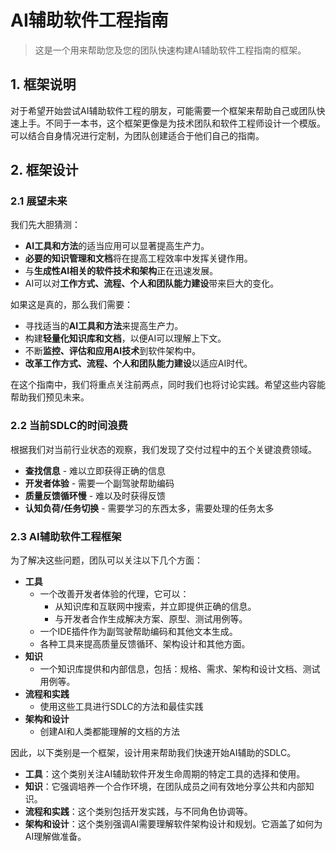 # AI辅助软件工程指南

> 这是一个用来帮助您及您的团队快速构建AI辅助软件工程指南的框架。

## 1. 框架说明
对于希望开始尝试AI辅助软件工程的朋友，可能需要一个框架来帮助自己或团队快速上手。不同于一本书，这个框架更像是为技术团队和软件工程师设计一个模版。可以结合自身情况进行定制，为团队创建适合于他们自己的指南。

## 2. 框架设计

### 2.1 展望未来
我们先大胆猜测：
* **AI工具和方法**的适当应用可以显著提高生产力。
* **必要的知识管理和文档**将在提高工程效率中发挥关键作用。
* 与**生成性AI相关的软件技术和架构**正在迅速发展。
* AI可以对**工作方式、流程、个人和团队能力建设**带来巨大的变化。

如果这是真的，那么我们需要：
* 寻找适当的**AI工具和方法**来提高生产力。
* 构建**轻量化知识库和文档**，以便AI可以理解上下文。
* 不断**监控、评估和应用AI技术**到软件架构中。
* **改革工作方式、流程、个人和团队能力建设**以适应AI时代。

在这个指南中，我们将重点关注前两点，同时我们也将讨论实践。希望这些内容能帮助我们预见未来。

### 2.2 当前SDLC的时间浪费
根据我们对当前行业状态的观察，我们发现了交付过程中的五个关键浪费领域。
* **查找信息** - 难以立即获得正确的信息
* **开发者体验** - 需要一个副驾驶帮助编码
* **质量反馈循环慢** - 难以及时获得反馈
* **认知负荷/任务切换** - 需要学习的东西太多，需要处理的任务太多

### 2.3 AI辅助软件工程框架
为了解决这些问题，团队可以关注以下几个方面：
* **工具**
  * 一个改善开发者体验的代理，它可以：
    * 从知识库和互联网中搜索，并立即提供正确的信息。
    * 与开发者合作生成解决方案、原型、测试用例等。
  * 一个IDE插件作为副驾驶帮助编码和其他文本生成。
  * 各种工具来提高质量反馈循环、架构设计和其他方面。
* **知识** 
  * 一个知识库提供和内部信息，包括：规格、需求、架构和设计文档、测试用例等。
* **流程和实践**
  * 使用这些工具进行SDLC的方法和最佳实践
* **架构和设计**
  * 创建AI和人类都能理解的文档的方法

因此，以下类别是一个框架，设计用来帮助我们快速开始AI辅助的SDLC。
* **工具**：这个类别关注AI辅助软件开发生命周期的特定工具的选择和使用。
* **知识**：它强调培养一个合作环境，在团队成员之间有效地分享公共和内部知识。
* **流程和实践**：这个类别包括开发实践，与不同角色协调等。
* **架构和设计**：这个类别强调AI需要理解软件架构设计和规划。它涵盖了如何为AI理解做准备。
